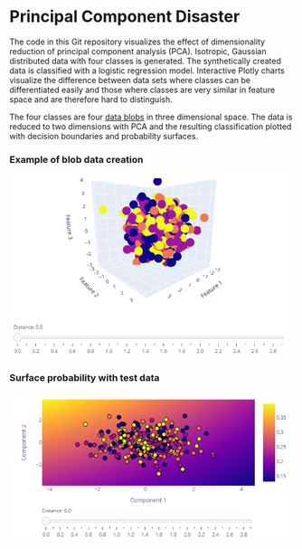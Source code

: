 # Principal Component Disaster

The code in this Git repository visualizes the effect of dimensionality reduction of principal component analysis (PCA). Isotropic, Gaussian distributed data with 
four classes is generated. The synthetically created data is classified with a logistic regression model. Interactive Plotly charts visualize the difference between
data sets where classes can be differentiated easily and those where classes are very similar in feature space and are therefore hard to distinguish.

The four classes are four [data blobs](https://scikit-learn.org/stable/modules/generated/sklearn.datasets.make_blobs.html "sklearn documentation") in three 
dimensional space.
The data is reduced to two dimensions with PCA and the resulting classification plotted with decision boundaries and probability surfaces.
### Example of blob data creation
![alt text](screenshots/1_datageneration.gif "Creating data sets in three dimensional space")
### Surface probability with test data
![alt text](screenshots/7_surfaceprobability.gif "Surface probabilities after PCA with test data")
